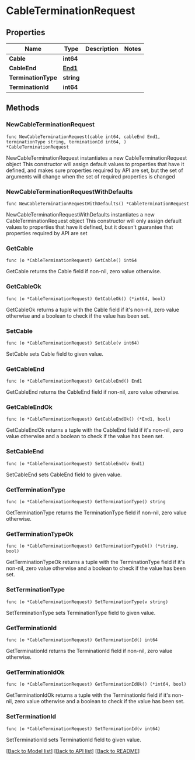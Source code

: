 # CableTerminationRequest

## Properties

Name | Type | Description | Notes
------------ | ------------- | ------------- | -------------
**Cable** | **int64** |  | 
**CableEnd** | [**End1**](End1.md) |  | 
**TerminationType** | **string** |  | 
**TerminationId** | **int64** |  | 

## Methods

### NewCableTerminationRequest

`func NewCableTerminationRequest(cable int64, cableEnd End1, terminationType string, terminationId int64, ) *CableTerminationRequest`

NewCableTerminationRequest instantiates a new CableTerminationRequest object
This constructor will assign default values to properties that have it defined,
and makes sure properties required by API are set, but the set of arguments
will change when the set of required properties is changed

### NewCableTerminationRequestWithDefaults

`func NewCableTerminationRequestWithDefaults() *CableTerminationRequest`

NewCableTerminationRequestWithDefaults instantiates a new CableTerminationRequest object
This constructor will only assign default values to properties that have it defined,
but it doesn't guarantee that properties required by API are set

### GetCable

`func (o *CableTerminationRequest) GetCable() int64`

GetCable returns the Cable field if non-nil, zero value otherwise.

### GetCableOk

`func (o *CableTerminationRequest) GetCableOk() (*int64, bool)`

GetCableOk returns a tuple with the Cable field if it's non-nil, zero value otherwise
and a boolean to check if the value has been set.

### SetCable

`func (o *CableTerminationRequest) SetCable(v int64)`

SetCable sets Cable field to given value.


### GetCableEnd

`func (o *CableTerminationRequest) GetCableEnd() End1`

GetCableEnd returns the CableEnd field if non-nil, zero value otherwise.

### GetCableEndOk

`func (o *CableTerminationRequest) GetCableEndOk() (*End1, bool)`

GetCableEndOk returns a tuple with the CableEnd field if it's non-nil, zero value otherwise
and a boolean to check if the value has been set.

### SetCableEnd

`func (o *CableTerminationRequest) SetCableEnd(v End1)`

SetCableEnd sets CableEnd field to given value.


### GetTerminationType

`func (o *CableTerminationRequest) GetTerminationType() string`

GetTerminationType returns the TerminationType field if non-nil, zero value otherwise.

### GetTerminationTypeOk

`func (o *CableTerminationRequest) GetTerminationTypeOk() (*string, bool)`

GetTerminationTypeOk returns a tuple with the TerminationType field if it's non-nil, zero value otherwise
and a boolean to check if the value has been set.

### SetTerminationType

`func (o *CableTerminationRequest) SetTerminationType(v string)`

SetTerminationType sets TerminationType field to given value.


### GetTerminationId

`func (o *CableTerminationRequest) GetTerminationId() int64`

GetTerminationId returns the TerminationId field if non-nil, zero value otherwise.

### GetTerminationIdOk

`func (o *CableTerminationRequest) GetTerminationIdOk() (*int64, bool)`

GetTerminationIdOk returns a tuple with the TerminationId field if it's non-nil, zero value otherwise
and a boolean to check if the value has been set.

### SetTerminationId

`func (o *CableTerminationRequest) SetTerminationId(v int64)`

SetTerminationId sets TerminationId field to given value.



[[Back to Model list]](../README.md#documentation-for-models) [[Back to API list]](../README.md#documentation-for-api-endpoints) [[Back to README]](../README.md)


